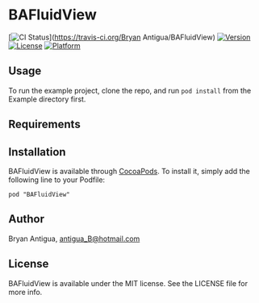 # BAFluidView

[![CI Status](http://img.shields.io/travis/antiguab/BAFluidView.svg?style=flat)](https://travis-ci.org/Bryan Antigua/BAFluidView)
[![Version](https://img.shields.io/cocoapods/v/BAFluidView.svg?style=flat)](http://cocoadocs.org/docsets/BAFluidView)
[![License](https://img.shields.io/cocoapods/l/BAFluidView.svg?style=flat)](http://cocoadocs.org/docsets/BAFluidView)
[![Platform](https://img.shields.io/cocoapods/p/BAFluidView.svg?style=flat)](http://cocoadocs.org/docsets/BAFluidView)

## Usage

To run the example project, clone the repo, and run `pod install` from the Example directory first.

## Requirements

## Installation

BAFluidView is available through [CocoaPods](http://cocoapods.org). To install
it, simply add the following line to your Podfile:

    pod "BAFluidView"

## Author

Bryan Antigua, antigua_B@hotmail.com

## License

BAFluidView is available under the MIT license. See the LICENSE file for more info.

